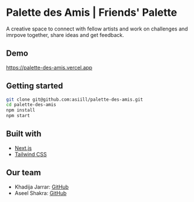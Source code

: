# Palette des Amis | Friends' Palette
A creative space to connect with fellow artists and work on challenges and imrpove together, share ideas and get feedback.

## Demo
https://palette-des-amis.vercel.app

## Getting started
```bash
git clone git@github.com:asiill/palette-des-amis.git
cd palette-des-amis
npm install
npm start
```

## Built with
* [Next.js](https://nextjs.org/)
* [Tailwind CSS](https://tailwindcss.com/)

## Our team
- Khadija Jarrar: [GitHub](https://github.com/khadija-jarrar)
- Aseel Shakra: [GitHub](https://github.com/asiill)
